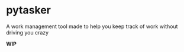 # pytasker

A work management tool made to help you keep track of work without driving you crazy

**WIP**
